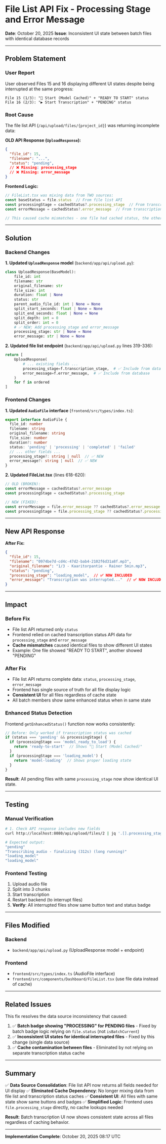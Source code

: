 # File List API Fix - Processing Stage and Error Message

**Date**: October 20, 2025
**Issue**: Inconsistent UI state between batch files with identical database records

---

## Problem Statement

### User Report

User observed Files 15 and 16 displaying different UI states despite being interrupted at the same progress:

```
File 15 (1/3): "🚀 Start (Model Cached)" + "READY TO START" status
File 16 (2/3): "▶️ Start Transcription" + "PENDING" status
```

### Root Cause

The file list API (`/api/upload/files/{project_id}`) was returning incomplete data:

**OLD API Response (`UploadResponse`):**
```json
{
  "file_id": 15,
  "filename": "...",
  "status": "pending",
  // ❌ Missing: processing_stage
  // ❌ Missing: error_message
}
```

**Frontend Logic:**
```typescript
// FileList.tsx was mixing data from TWO sources:
const baseStatus = file.status  // From file list API
const processingStage = cachedStatus?.processing_stage  // From transcription status API ❌
const errorMessage = cachedStatus?.error_message  // From transcription status API ❌

// This caused cache mismatches - one file had cached status, the other didn't
```

---

## Solution

### Backend Changes

**1. Updated `UploadResponse` model** (`backend/app/api/upload.py`):

```python
class UploadResponse(BaseModel):
    file_id: int
    filename: str
    original_filename: str
    file_size: int
    duration: float | None
    status: str
    parent_audio_file_id: int | None = None
    split_start_seconds: float | None = None
    split_end_seconds: float | None = None
    split_depth: int = 0
    split_order: int = 0
    # ✅ NEW: Add processing_stage and error_message
    processing_stage: str | None = None
    error_message: str | None = None
```

**2. Updated file list endpoint** (`backend/app/api/upload.py` lines 319-336):

```python
return [
    UploadResponse(
        # ... existing fields ...
        processing_stage=f.transcription_stage,  # ✅ Include from database
        error_message=f.error_message,  # ✅ Include from database
    )
    for f in ordered
]
```

### Frontend Changes

**1. Updated `AudioFile` interface** (`frontend/src/types/index.ts`):

```typescript
export interface AudioFile {
  file_id: number
  filename: string
  original_filename: string
  file_size: number
  duration?: number
  status: 'pending' | 'processing' | 'completed' | 'failed'
  // ... other fields ...
  processing_stage?: string | null  // ✅ NEW
  error_message?: string | null  // ✅ NEW
}
```

**2. Updated FileList.tsx** (lines 618-620):

```typescript
// OLD (BROKEN):
const errorMessage = cachedStatus?.error_message
const processingStage = cachedStatus?.processing_stage

// NEW (FIXED):
const errorMessage = file.error_message ?? cachedStatus?.error_message
const processingStage = file.processing_stage ?? cachedStatus?.processing_stage
```

---

## New API Response

**After Fix:**
```json
{
  "file_id": 15,
  "filename": "0974be7d-cd4c-47d2-bab4-2102f6d31a8f.mp3",
  "original_filename": "1/3 - Kaaritorpantie - Rainer 5min.mp3",
  "status": "pending",
  "processing_stage": "loading_model",  // ✅ NOW INCLUDED
  "error_message": "Transcription was interrupted..."  // ✅ NOW INCLUDED
}
```

---

## Impact

### Before Fix

- File list API returned only `status`
- Frontend relied on cached transcription status API data for `processing_stage` and `error_message`
- **Cache mismatches** caused identical files to show different UI states
- Example: One file showed "READY TO START", another showed "PENDING"

### After Fix

- File list API returns complete data: `status`, `processing_stage`, `error_message`
- Frontend has single source of truth for all file display logic
- **Consistent UI** for all files regardless of cache state
- All batch members show same enhanced status when in same state

### Enhanced Status Detection

Frontend `getEnhancedStatus()` function now works consistently:

```typescript
// Before: Only worked if transcription status was cached
if (status === 'pending' && processingStage) {
  if (processingStage === 'model_ready_to_load') {
    return 'ready-to-start'  // Shows "🚀 Start (Model Cached)"
  }
  if (processingStage === 'loading_model') {
    return 'model-loading'  // Shows proper loading state
  }
}
```

**Result**: All pending files with same `processing_stage` now show identical UI state.

---

## Testing

### Manual Verification

```bash
# 1. Check API response includes new fields
curl http://localhost:8080/api/upload/files/2 | jq '.[].processing_stage'

# Expected output:
"pending"
"Transcribing audio - finalizing (312s) (long running)"
"loading_model"
"loading_model"
```

### Frontend Testing

1. Upload audio file
2. Split into 3 chunks
3. Start transcription
4. Restart backend (to interrupt files)
5. **Verify**: All interrupted files show same button text and status badge

---

## Files Modified

### Backend
- `backend/app/api/upload.py` (UploadResponse model + endpoint)

### Frontend
- `frontend/src/types/index.ts` (AudioFile interface)
- `frontend/src/components/Dashboard/FileList.tsx` (use file data instead of cache)

---

## Related Issues

This fix resolves the data source inconsistency that caused:

1. ✅ **Batch badge showing "PROCESSING" for PENDING files** - Fixed by batch badge logic relying on `file.status` (not `isBatchCurrent`)
2. ✅ **Inconsistent UI states for identical interrupted files** - Fixed by this change (single data source)
3. ✅ **Cache contamination between files** - Eliminated by not relying on separate transcription status cache

---

## Summary

✅ **Data Source Consolidation**: File list API now returns all fields needed for UI display
✅ **Eliminated Cache Dependency**: No longer mixing data from file list and transcription status caches
✅ **Consistent UI**: All files with same state show same buttons and badges
✅ **Simplified Logic**: Frontend uses `file.processing_stage` directly, no cache lookups needed

**Result**: Batch transcription UI now shows consistent state across all files regardless of caching behavior.

---

**Implementation Complete**: October 20, 2025 08:17 UTC
